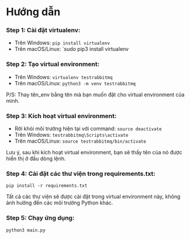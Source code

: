 # Hướng dẫn

### Step 1: Cài đặt virtualenv:

- Trên Windows: `pip install virtualenv`
- Trên macOS/Linux: `sudo pip3 install virtualenv

### Step 2: Tạo virtual environment:

- Trên Windows: `virtualenv testrabbitmq`
- Trên macOS/Linux: `python3 -m venv testrabbitmq`

P/S: Thay tên_env bằng tên mà bạn muốn đặt cho virtual environment của mình.

### Step 3:  Kích hoạt virtual environment:

- Rời khỏi môi trường hiện tại với command: `source deactivate`
- Trên Windows: `testrabbitmq\Scripts\activate`
- Trên macOS/Linux: `source testrabbitmq/bin/activate`

Lưu ý, sau khi kích hoạt virtual environment, bạn sẽ thấy tên của nó được hiển thị ở đầu dòng lệnh.

### Step 4: Cài đặt các thư viện trong requirements.txt:

`pip install -r requirements.txt`

Tất cả các thư viện sẽ được cài đặt trong virtual environment này, không ảnh hưởng đến các môi trường Python khác.

### Step 5: Chạy ứng dụng:

```
python3 main.py
```
